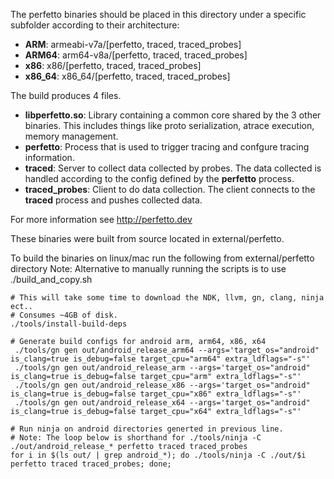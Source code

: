 The perfetto binaries should be placed in this directory under a specific subfolder according to their architecture:
* **ARM**: armeabi-v7a/[perfetto, traced, traced_probes]
* **ARM64**: arm64-v8a/[perfetto, traced, traced_probes]
* **x86**: x86/[perfetto, traced, traced_probes]
* **x86\_64**: x86\_64/[perfetto, traced, traced_probes]

The build produces 4 files.
* **libperfetto.so**: Library containing a common core shared by the 3 other binaries. This includes things like proto serialization, atrace execution, memory management.
* **perfetto**: Process that is used to trigger tracing and confgure tracing information.
* **traced**: Server to collect data collected by probes. The data collected is handled according to the config defined by the **perfetto** process.
* **traced_probes**: Client to do data collection. The client connects to the **traced** process and pushes collected data.

For more information see http://perfetto.dev

These binaries were built from source located in external/perfetto.

To build the binaries on linux/mac run the following from external/perfetto directory
Note: Alternative to manually running the scripts is to use ./build_and_copy.sh
```console
# This will take some time to download the NDK, llvm, gn, clang, ninja ect..
# Consumes ~4GB of disk.
./tools/install-build-deps

# Generate build configs for android arm, arm64, x86, x64
 ./tools/gn gen out/android_release_arm64 --args='target_os="android" is_clang=true is_debug=false target_cpu="arm64" extra_ldflags="-s"'
 ./tools/gn gen out/android_release_arm --args='target_os="android" is_clang=true is_debug=false target_cpu="arm" extra_ldflags="-s"'
 ./tools/gn gen out/android_release_x86 --args='target_os="android" is_clang=true is_debug=false target_cpu="x86" extra_ldflags="-s"'
 ./tools/gn gen out/android_release_x64 --args='target_os="android" is_clang=true is_debug=false target_cpu="x64" extra_ldflags="-s"'

# Run ninja on android directories generted in previous line.
# Note: The loop below is shorthand for ./tools/ninja -C ./out/android_release_* perfetto traced traced_probes
for i in $(ls out/ | grep android_*); do ./tools/ninja -C ./out/$i perfetto traced traced_probes; done;
```
